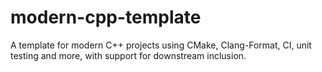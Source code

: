 # modern-cpp-template
A template for modern C++ projects using CMake, Clang-Format, CI, unit testing and more, with support for downstream inclusion.
